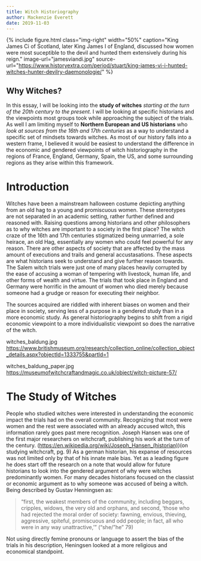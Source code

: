 ```yaml
---
title: Witch Historiography
author: Mackenzie Everett
date: 2019-11-03
---
```


{% include figure.html
  class="img-right"
  width="50%"
  caption="King James Ci of Scotland, later King James I of England, discussed how women were most suceptible to the devil and hunted them extensively during his reign."
  image-url="jamesviandi.jpg"
  source-url="https://www.historyextra.com/period/stuart/king-james-vi-i-hunted-witches-hunter-devilry-daemonologie/"
%}

## Why Witches?

In this essay, I will be looking into the **study of witches** _starting at the turn of the 20th century to the present_. I will be looking at specific historians and the viewpoints most groups took while approaching the subject of the trials. As well I am limiting myself to **Northern European and US historians** who _look at sources from the 16th and 17th centuries_ as a way to understand a specific set of mindsets towards witches. As most of our history falls into a western frame, I believed it would be easiest to understand the difference in the economic and gendered viewpoints of witch historiography in the regions of France, England, Germany, Spain, the US, and some surrounding regions as they arise within this framework.

# Introduction

Witches have been a mainstream halloween costume depicting anything from an old hag to a young and promiscuous women.  These stereotypes are not separated in an academic setting, rather further defined and reasoned with. Raising questions among historians and other philosophers as to why witches are important to a society in the first place? The witch craze of the 16th and 17th centuries stigmatized being unmarried, a sole heirace, an old Hag, essentially any women who could feel powerful for any reason. There are other aspects of society that are affected by the mass amount of executions and trails and general accustasations. These aspects are what historians seek to understand and give further reason towards. The Salem witch trials were just one of many places heavily corrupted by the ease of accusing a woman of tempering with livestock, human life, and other forms of wealth and virtue. The trials that took place in England and Germany were horrific in the amount of women who died merely because someone had a grudge or reason for executing their neighbor. 

The sources acquired are riddled with inherent biases on women and their place in society, serving less of a purpose in a gendered study than in a more economic study. As general historiography begins to shift from a rigid economic viewpoint to a more individualistic viewpoint so does the narrative of the witch.




witches_baldung.jpg
https://www.britishmuseum.org/research/collection_online/collection_object_details.aspx?objectId=1333755&partId=1

witches_baldung_paper.jpg
https://museumofwitchcraftandmagic.co.uk/object/witch-picture-57/

# The Study of Witches
People who studied witches were interested in understanding the economic impact the trials had on the overall community. Recognizing that most were women and the rest were associated with an already accused witch, this information rarely goes past mere recognition. Joseph Hansen was one of the first major researchers on witchcraft, publishing his work at the turn of the century. (https://en.wikipedia.org/wiki/Joseph_Hansen_(historian))(on studying witchcraft, pg. 9) As a german historian, his expanse of resources was not limited only by that of his innate male bias. Yet as a leading figure he does start off the research on a note that would allow for future historians to look into the gendered argument of why were witches predominantly women. For many decades historians focused on the classist or economic argument as to why someone was accused of being a witch. Being described by Gustav Henningsen as: 
> “first, the weakest members of the community, including beggars, cripples, widows, the very old and orphans, and second, ‘those who had rejected the moral order of society: fawning, envious, thieving, aggressive, spiteful, promiscuous and odd people; in fact, all who were in any way unattractive,’” (“she/”he” 79)

Not using directly femine pronouns or language to assert the bias of the trials in his description, Heningsen looked at a more religious and economical standpoint. 
